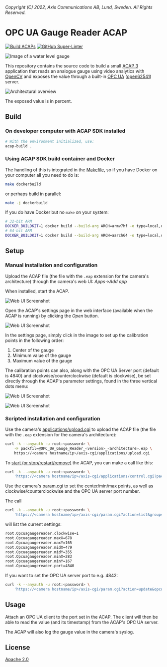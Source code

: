 *Copyright (C) 2022, Axis Communications AB, Lund, Sweden. All Rights Reserved.*

# OPC UA Gauge Reader ACAP

[![Build ACAPs](https://github.com/AxisCommunications/opc-ua-gaugereader-acap/actions/workflows/build.yml/badge.svg)](https://github.com/AxisCommunications/opc-ua-gaugereader-acap/actions/workflows/build.yml)
[![GitHub Super-Linter](https://github.com/AxisCommunications/opc-ua-gaugereader-acap/actions/workflows/super-linter.yml/badge.svg)](https://github.com/AxisCommunications/opc-ua-gaugereader-acap/actions/workflows/super-linter.yml)

![Image of a water level gauge](images/water_level_gauge.jpg)

This repository contains the source code to build a small
[ACAP 3](https://help.axis.com/acap-3-developer-guide)
application that reads an analogue gauge using video analytics with
[OpenCV](https://opencv.org/)
and exposes the value through a built-in
[OPC UA](https://en.wikipedia.org/wiki/OPC_Unified_Architecture)
([open62541](https://open62541.org/)) server.

![Architectural overview](images/acap_architecture.svg)

The exposed value is in percent.

## Build

### On developer computer with ACAP SDK installed

```sh
# With the environment initialized, use:
acap-build .
```

### Using ACAP SDK build container and Docker

The handling of this is integrated in the [Makefile](Makefile), so if you have
Docker on your computer all you need to do is:

```sh
make dockerbuild
```

or perhaps build in parallel:

```sh
make -j dockerbuild
```

If you do have Docker but no `make` on your system:

```sh
# 32-bit ARM
DOCKER_BUILDKIT=1 docker build --build-arg ARCH=armv7hf -o type=local,dest=. .
# 64-bit ARM
DOCKER_BUILDKIT=1 docker build --build-arg ARCH=aarch64 -o type=local,dest=. .
```

## Setup

### Manual installation and configuration

Upload the ACAP file (the file with the `.eap` extension for the camera's
architecture) through the camera's web UI: *Apps->Add app*

When installed, start the ACAP.

![Web UI Screenshot](images/web_ui_open_settings.png)

Open the ACAP's settings page in the web interface (available when the ACAP is
running) by clicking the *Open* button.

![Web UI Screenshot](images/web_ui_settings.png)

In the settings page, simply click in the image to set up the calibration
points in the following order:

1. Center of the gauge
1. Minimum value of the gauge
1. Maximum value of the gauge

The calibration points can also, along with the OPC UA Server port (default is
4840) and clockwise/counterclockwise (default is clockwise), be set directly
through the ACAP's parameter settings, found in the three vertical dots menu:

![Web UI Screenshot](images/web_ui_open_param_settings.png)

![Web UI Screenshot](images/web_ui_param_settings.png)

### Scripted installation and configuration

Use the camera's
[applications/upload.cgi](https://www.axis.com/vapix-library/subjects/t10102231/section/t10036126/display?section=t10036126-t10010609)
to upload the ACAP file (the file with the `.eap` extension for the camera's
architecture):

```sh
curl -k --anyauth -u root:<password> \
    -F packfil=@OPC_UA_Gauge_Reader_<version>_<architecture>.eap \
    https://<camera hostname/ip>/axis-cgi/applications/upload.cgi
```

To
[start (or stop/restart/remove)](https://www.axis.com/vapix-library/subjects/t10102231/section/t10036126/display?section=t10036126-t10010606)
the ACAP, you can make a call like this:

```sh
curl -k --anyauth -u root:<password> \
    'https://<camera hostname/ip>/axis-cgi/applications/control.cgi?package=opcuagaugereader&action=start'
```

Use the camera's
[param.cgi](https://www.axis.com/vapix-library/subjects/t10175981/section/t10036014/display)
to set the center/min/max points, as well as clockwise/counterclockwise and the
OPC UA server port number.

The call

```sh
curl -k --anyauth -u root:<password> \
    'https://<camera hostname/ip>/axis-cgi/param.cgi?action=list&group=opcuagaugereader'
```

will list the current settings:

```sh
root.Opcuagaugereader.clockwise=1
root.Opcuagaugereader.maxX=678
root.Opcuagaugereader.maxY=165
root.Opcuagaugereader.midX=479
root.Opcuagaugereader.midY=355
root.Opcuagaugereader.minX=283
root.Opcuagaugereader.minY=167
root.Opcuagaugereader.port=4840
```

If you want to set the OPC UA server port to e.g. 4842:

```sh
curl -k --anyauth -u root:<password> \
    'https://<camera hostname/ip>/axis-cgi/param.cgi?action=update&opcuagaugereader.port=4842'
```

## Usage

Attach an OPC UA client to the port set in the ACAP. The client will then be
able to read the value (and its timestamp) from the ACAP's OPC UA server.

The ACAP will also log the gauge value in the camera's syslog.

## License

[Apache 2.0](LICENSE)
